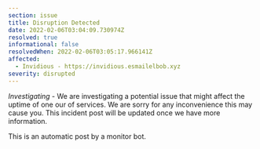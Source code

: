 ```yaml
---
section: issue
title: Disruption Detected
date: 2022-02-06T03:04:09.730974Z
resolved: true
informational: false
resolvedWhen: 2022-02-06T03:05:17.966141Z
affected:
  - Invidious - https://invidious.esmailelbob.xyz
severity: disrupted
---
```

*Investigating* - We are investigating a potential issue that might affect the uptime of one our of services. We are sorry for any inconvenience this may cause you. This incident post will be updated once we have more information.

This is an automatic post by a monitor bot.
        